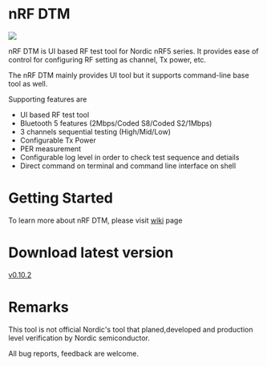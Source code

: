 # nRF DTM

<img src="https://github.com/olleheugene/nRF-DTM/blob/master/pics/image-20191025101051697.png">

nRF DTM is UI based RF test tool for Nordic nRF5 series.
It provides ease of control for configuring RF setting as channel, Tx power, etc.

The nRF DTM mainly provides UI tool but it supports command-line base tool as well.

Supporting features are 
- UI based RF test tool
- Bluetooth 5 features (2Mbps/Coded S8/Coded S2/1Mbps)
- 3 channels sequential testing   (High/Mid/Low)
- Configurable Tx Power
- PER measurement
- Configurable log level in order to check test sequence and detiails
- Direct command on terminal and command line interface on shell


# Getting Started
To learn more about nRF DTM, please visit [wiki](https://github.com/olleheugene/nRF-DTM/wiki) page

# Download latest version
[v0.10.2](https://github.com/olleheugene/nRF-DTM/archive/v0.10.2.zip)

# Remarks 
This tool is not official Nordic's tool that planed,developed and production level verification by Nordic semiconductor.

All bug reports, feedback are welcome.
